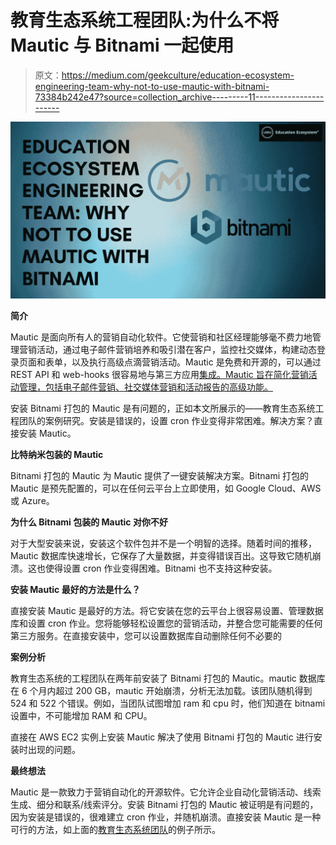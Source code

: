 # 教育生态系统工程团队:为什么不将 Mautic 与 Bitnami 一起使用

> 原文：<https://medium.com/geekculture/education-ecosystem-engineering-team-why-not-to-use-mautic-with-bitnami-73384b242e47?source=collection_archive---------11----------------------->

![](img/ceffbe2010e5678e767ba037ccfc2d37.png)

**简介**

Mautic 是面向所有人的营销自动化软件。它使营销和社区经理能够毫不费力地管理营销活动，通过电子邮件营销培养和吸引潜在客户，监控社交媒体，构建动态登录页面和表单，以及执行高级点滴营销活动。Mautic 是免费和开源的，可以通过 REST API 和 web-hooks 很容易地与第三方应用[集成。Mautic 旨在简化营销活动管理，包括电子邮件营销、社交媒体营销和活动报告的高级功能。](https://educationecosystem.com/education_ecosystem/2Pjrq-how-to-add-my-digitalocean-app-as-a-trusted-resource-for-my-managed-da)

安装 Bitnami 打包的 Mautic 是有问题的，正如本文所展示的——教育生态系统工程团队的案例研究。安装是错误的，设置 cron 作业变得非常困难。解决方案？直接安装 Mautic。

**比特纳米包装的 Mautic**

Bitnami 打包的 Mautic 为 Mautic 提供了一键安装解决方案。Bitnami 打包的 Mautic 是预先配置的，可以在任何云平台上立即使用，如 Google Cloud、AWS 或 Azure。

**为什么 Bitnami 包装的 Mautic 对你不好**

对于大型安装来说，安装这个软件包并不是一个明智的选择。随着时间的推移，Mautic 数据库快速增长，它保存了大量数据，并变得错误百出。这导致它随机崩溃。这也使得设置 cron 作业变得困难。Bitnami 也不支持这种安装。

**安装 Mautic 最好的方法是什么？**

直接安装 Mautic 是最好的方法。将它安装在您的云平台上很容易设置、管理数据库和设置 cron 作业。您将能够轻松设置您的营销活动，并整合您可能需要的任何第三方服务。在直接安装中，您可以设置数据库自动删除任何不必要的

**案例分析**

教育生态系统的工程团队在两年前安装了 Bitnami 打包的 Mautic。mautic 数据库在 6 个月内超过 200 GB，mautic 开始崩溃，分析无法加载。该团队随机得到 524 和 522 个错误。例如，当团队试图增加 ram 和 cpu 时，他们知道在 bitnami 设置中，不可能增加 RAM 和 CPU。

直接在 AWS EC2 实例上安装 Mautic 解决了使用 Bitnami 打包的 Mautic 进行安装时出现的问题。

**最终想法**

Mautic 是一款致力于营销自动化的开源软件。它允许企业自动化营销活动、线索生成、细分和联系/线索评分。安装 Bitnami 打包的 Mautic 被证明是有问题的，因为安装是错误的，很难建立 cron 作业，并随机崩溃。直接安装 Mautic 是一种可行的方法，如上面的[教育生态系统团队](https://educationecosystem.com/signup)的例子所示。